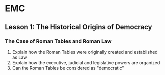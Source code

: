 
# EMC 

## Lesson 1: The Historical Origins of Democracy

### The Case of Roman Tables and Roman Law

1. Explain how the Roman Tables were originally created and established as Law
2. Explain how the executive, judicial and legislative powers are organized
3. Can the Roman Tables be considered as "democratic"
<!--stackedit_data:
eyJoaXN0b3J5IjpbNDM4OTg0MzI1LC0xODM1NDg3OTAwXX0=
-->